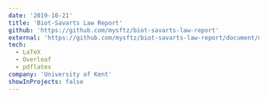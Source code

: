 ```yaml
---
date: '2019-10-21'
title: 'Biot-Savarts Law Report'
github: 'https://github.com/mysftz/biot-savarts-law-report'
external: 'https://github.com/mysftz/biot-savarts-law-report/document/main.pdf'
tech:
  - LaTeX
  - Overleaf
  - pdflatex
company: 'University of Kent'
showInProjects: false
---
```

